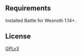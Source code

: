 ## Requirements

Installed Battle for Wesnoth 1.14+.

## License

[GPLv3](https://www.gnu.org/licenses/gpl-3.0.txt)

